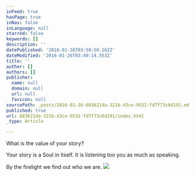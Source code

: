 ```yaml
---
inFeed: true
hasPage: true
inNav: false
inLanguage: null
starred: false
keywords: []
description: ''
datePublished: '2016-01-26T03:50:50.262Z'
dateModified: '2016-01-26T03:49:14.553Z'
title: ''
author: []
authors: []
publisher:
  name: null
  domain: null
  url: null
  favicon: null
sourcePath: _posts/2016-01-26-683621da-321b-43ce-9532-fd7f73c6d191.md
published: true
url: 683621da-321b-43ce-9532-fd7f73c6d191/index.html
_type: Article

---
```

What is the value of your story?

Your story is a Soul in itself. It is listening too you as much as speaking. 

By the firelight we find out who we are. ![](https://the-grid-user-content.s3-us-west-2.amazonaws.com/909387af-db8c-467f-b7c6-b2d40a4838b6.jpg)